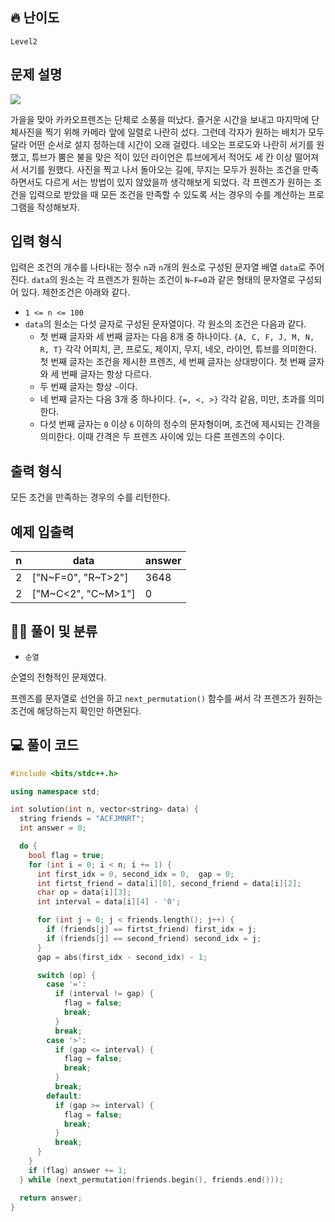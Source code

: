 ## 🔥 난이도
`Level2`

## 문제 설명
![](https://t1.kakaocdn.net/codefestival/picture.png)

가을을 맞아 카카오프렌즈는 단체로 소풍을 떠났다. 즐거운 시간을 보내고 마지막에 단체사진을 찍기 위해 카메라 앞에 일렬로 나란히 섰다. 그런데 각자가 원하는 배치가 모두 달라 어떤 순서로 설지 정하는데 시간이 오래 걸렸다. 네오는 프로도와 나란히 서기를 원했고, 튜브가 뿜은 불을 맞은 적이 있던 라이언은 튜브에게서 적어도 세 칸 이상 떨어져서 서기를 원했다. 사진을 찍고 나서 돌아오는 길에, 무지는 모두가 원하는 조건을 만족하면서도 다르게 서는 방법이 있지 않았을까 생각해보게 되었다. 각 프렌즈가 원하는 조건을 입력으로 받았을 때 모든 조건을 만족할 수 있도록 서는 경우의 수를 계산하는 프로그램을 작성해보자.

## 입력 형식
입력은 조건의 개수를 나타내는 정수 `n`과 `n`개의 원소로 구성된 문자열 배열 `data`로 주어진다. `data`의 원소는 각 프렌즈가 원하는 조건이 `N~F=0`과 같은 형태의 문자열로 구성되어 있다. 제한조건은 아래와 같다.

- `1 <= n <= 100`
- `data`의 원소는 다섯 글자로 구성된 문자열이다. 각 원소의 조건은 다음과 같다.
  - 첫 번째 글자와 세 번째 글자는 다음 8개 중 하나이다. `{A, C, F, J, M, N, R, T}` 각각 어피치, 콘, 프로도, 제이지, 무지, 네오, 라이언, 튜브를 의미한다. 첫 번째 글자는 조건을 제시한 프렌즈, 세 번째 글자는 상대방이다. 첫 번째 글자와 세 번째 글자는 항상 다르다.
  - 두 번째 글자는 항상 `~`이다.
  - 네 번째 글자는 다음 3개 중 하나이다. `{=, <, >}` 각각 같음, 미만, 초과를 의미한다.
  - 다섯 번째 글자는 `0` 이상 `6` 이하의 정수의 문자형이며, 조건에 제시되는 간격을 의미한다. 이때 간격은 두 프렌즈 사이에 있는 다른 프렌즈의 수이다.

## 출력 형식
모든 조건을 만족하는 경우의 수를 리턴한다.

## 예제 입출력
n|	data|	answer
--|--|--
2|	["N~F=0", "R~T>2"]|	3648
2|	["M~C<2", "C~M>1"]| 0

## ✍🏻 풀이 및 분류
- `순열`

순열의 전형적인 문제였다. 

프렌즈를 문자열로 선언을 하고 `next_permutation()` 함수를 써서 각 프렌즈가 원하는 조건에 해당하는지 확인만 하면된다.


## 💻 풀이 코드
```cpp
#include <bits/stdc++.h>

using namespace std;

int solution(int n, vector<string> data) {
  string friends = "ACFJMNRT";
  int answer = 0;

  do {
    bool flag = true;
    for (int i = 0; i < n; i += 1) {
      int first_idx = 0, second_idx = 0,  gap = 0;
      int firtst_friend = data[i][0], second_friend = data[i][2];
      char op = data[i][3];
      int interval = data[i][4] - '0';

      for (int j = 0; j < friends.length(); j++) {
        if (friends[j] == firtst_friend) first_idx = j;
        if (friends[j] == second_friend) second_idx = j;
      }
      gap = abs(first_idx - second_idx) - 1;

      switch (op) {
        case '=':
          if (interval != gap) {
            flag = false;
            break;
          }
          break;
        case '>':
          if (gap <= interval) {
            flag = false;
            break;
          }
          break;
        default:
          if (gap >= interval) {
            flag = false;
            break;
          }
          break;
      }
    }
    if (flag) answer += 1;
  } while (next_permutation(friends.begin(), friends.end()));

  return answer;
}
```
